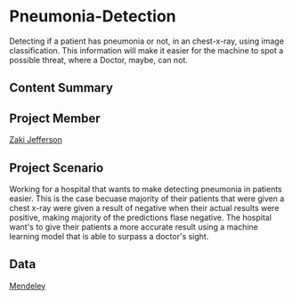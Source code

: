 # Pneumonia-Detection
Detecting if a patient has pneumonia or not, in an chest-x-ray, using image classification. This information will make it easier for the machine to spot a possible threat, where a Doctor, maybe, can not.

## Content Summary

## Project Member
[Zaki Jefferson](https://github.com/jeffersonzaki)

## Project Scenario
Working for a hospital that wants to make detecting pneumonia in patients easier. This is the case becuase majority of their patients that were given a chest x-ray were given a result of negative when their actual results were positive, making majority of the predictions flase negative.
The hospital want's to give their patients a more accurate result using a machine learning model that is able to surpass a doctor's sight.

## Data
[Mendeley](https://data.mendeley.com/datasets/rscbjbr9sj/2)
